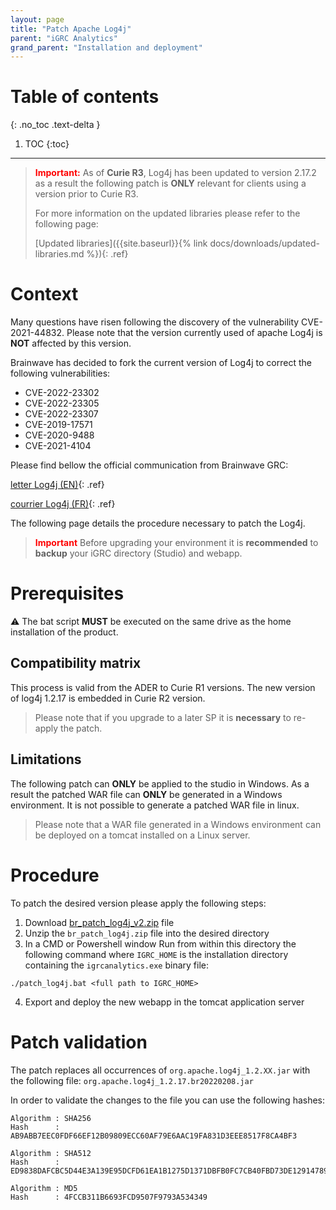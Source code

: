 ```yaml
---
layout: page
title: "Patch Apache Log4j"
parent: "iGRC Analytics"
grand_parent: "Installation and deployment"
---
```


# Table of contents
{: .no_toc .text-delta }

1. TOC
{:toc}
---

> <span style="color:red">**Important:**</span> As of **Curie R3**, Log4j has been updated to version 2.17.2 as a result the following patch is **ONLY** relevant for clients using a version prior to Curie R3.
>  
> For more information on the updated libraries please refer to the following page:  
>
> [Updated libraries]({{site.baseurl}}{% link docs/downloads/updated-libraries.md %}){: .ref}  

# Context

Many questions have risen following the discovery of the vulnerability CVE-2021-44832. Please note that the version currently used of apache Log4j is **NOT** affected by this version.  

Brainwave has decided to fork the current version of Log4j to correct the following vulnerabilities:  
- CVE-2022-23302
- CVE-2022-23305
- CVE-2022-23307
- CVE-2019-17571
- CVE-2020-9488
- CVE-2021-4104

Please find bellow the official communication from Brainwave GRC:  

[letter Log4j (EN)](./pdf/letter_Log4J_20220207.pdf){: .ref}  

[courrier Log4j (FR)](./pdf/courrier_Log4J_20220207.pdf){: .ref}

The following page details the procedure necessary to patch the Log4j.  

> <span style="color:red">**Important**</span> Before upgrading your environment it is **recommended**  to **backup**  your iGRC directory (Studio) and webapp.  

# Prerequisites

:warning: The bat script **MUST** be executed on the same drive as the home installation of the product.

## Compatibility matrix

This process is valid from the ADER to Curie R1 versions. The new version of log4j 1.2.17 is embedded in Curie R2 version.  

> Please note that if you upgrade to a later SP it is **necessary** to re-apply the patch.  

## Limitations

The following patch can **ONLY** be applied to the studio in Windows. As a result the patched WAR file can **ONLY** be generated in a Windows environment. It is not possible to generate a patched WAR file in linux.  

> Please note that a WAR file generated in a Windows environment can be deployed on a tomcat installed on a Linux server.  

# Procedure

To patch the desired version please apply the following steps:  

1.  Download [br_patch_log4j_v2.zip](./scripts/br_patch_log4j_v2.zip) file
2.  Unzip the `br_patch_log4j.zip` file into the desired directory
3.  In a CMD or Powershell window Run from within this directory the following command where `IGRC_HOME` is the installation directory containing the `igrcanalytics.exe` binary file:
```
./patch_log4j.bat <full path to IGRC_HOME>
```
4.  Export and deploy the new webapp in the tomcat application server

# Patch validation

The patch replaces all occurrences of `org.apache.log4j_1.2.XX.jar` with the following file: `org.apache.log4j_1.2.17.br20220208.jar`  

In order to validate the changes to the file you can use the following hashes:  

```
Algorithm : SHA256
Hash      : AB9ABB7EEC0FDF66EF12B09809ECC60AF79E6AAC19FA831D3EEE8517F8CA4BF3

Algorithm : SHA512
Hash      : ED9838DAFCBC5D44E3A139E95DCFD61EA1B1275D1371DBFB0FC7CB40FBD73DE1291478986B680F1823442A7CD2DAD26AFA82672AAA5E8EF269734983A84D7659

Algorithm : MD5
Hash      : 4FCCB311B6693FCD9507F9793A534349
```
